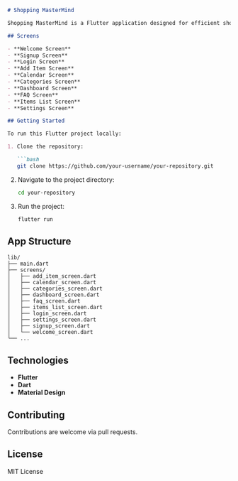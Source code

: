 ```markdown
# Shopping MasterMind

Shopping MasterMind is a Flutter application designed for efficient shopping management.

## Screens

- **Welcome Screen**
- **Signup Screen**
- **Login Screen**
- **Add Item Screen**
- **Calendar Screen**
- **Categories Screen**
- **Dashboard Screen**
- **FAQ Screen**
- **Items List Screen**
- **Settings Screen**

## Getting Started

To run this Flutter project locally:

1. Clone the repository:

   ```bash
   git clone https://github.com/your-username/your-repository.git
   ```

2. Navigate to the project directory:

   ```bash
   cd your-repository
   ```

3. Run the project:

   ```bash
   flutter run
   ```

## App Structure

```plaintext
lib/
├── main.dart
├── screens/
│   ├── add_item_screen.dart
│   ├── calendar_screen.dart
│   ├── categories_screen.dart
│   ├── dashboard_screen.dart
│   ├── faq_screen.dart
│   ├── items_list_screen.dart
│   ├── login_screen.dart
│   ├── settings_screen.dart
│   ├── signup_screen.dart
│   └── welcome_screen.dart
└── ...
```

## Technologies

- **Flutter**
- **Dart**
- **Material Design**

## Contributing

Contributions are welcome via pull requests.

## License

MIT License
